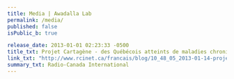 ```yaml
---
title: Media | Awadalla Lab
permalink: /media/
published: false
isPublic_b: true

release_date: 2013-01-01 02:23:33 -0500
title_txt: Projet Cartagène - des Québécois atteints de maladies chroniques sans le savoir
link_txt: "http://www.rcinet.ca/francais/blog/10_48_05_2013-01-14-projet-cartagene-des-quebecois-atteints-de-maladies-chroniques-sans-le-savoir/"
summary_txt: Radio-Canada International
---
```

